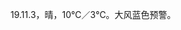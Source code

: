 <link href="../../css/style.css" rel="stylesheet" type="text/css" />

<span class="fzzy">19.11.3，晴，10℃／3℃。大风蓝色预警。
